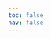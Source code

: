 ```yaml
---
toc: false
nav: false
---
```


<!-- vale off -->

<script src="https://cdn.redoc.ly/redoc/latest/bundles/redoc.standalone.js"></script>
<div id="redoc-container"></div>
<script>
Redoc.init("https://gist.githubusercontent.com/mnocon/0094456f313ea2943b3b852bf76d9a95/raw/3423f2d97bba77e5080179cb9e2994c98d8dec9f/api_no_logo.yaml",
{ expandResponses: "200,400",
    nativeScrollbars: true,
    theme: {
      typography: { links: {color: '#000' }},
      colors: { primary: { main: '#654d31' } },
      sidebar: { backgroundColor: '#FFF'},
      // rightPanel: { backgroundColor: '#FFF', textColor: '#333' }
    }
  },
document.querySelector("#redoc-container"), (function (e) { 
    document.querySelector('#redoc-container [title]').setAttribute("style", "background-color: grey") 
    })
)</script>
